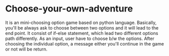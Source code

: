 # Choose-your-own-adventure
It is an mini-choosing option game based on python language.
Basically, you'll be always ask to choose between two options and it will lead to the end point.
It consist of if-else statement, which lead two different options path differently.
As an input, user have to choose b/w the options.
After choosing the individual option, a message either you'll continue in the game or not will be return.
